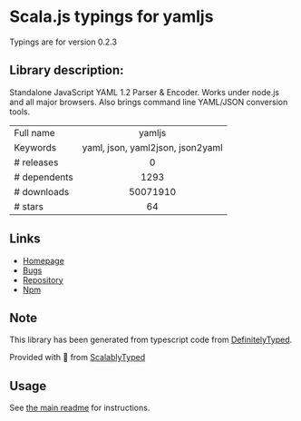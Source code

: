 
# Scala.js typings for yamljs

Typings are for version 0.2.3

## Library description:
Standalone JavaScript YAML 1.2 Parser & Encoder. Works under node.js and all major browsers. Also brings command line YAML/JSON conversion tools.

|                    |                 |
| ------------------ | :-------------: |
| Full name          | yamljs |
| Keywords           | yaml, json, yaml2json, json2yaml |
| # releases         | 0 |
| # dependents       | 1293 |
| # downloads        | 50071910 |
| # stars            | 64 |

## Links
- [Homepage](https://github.com/jeremyfa/yaml.js#readme)
- [Bugs](https://github.com/jeremyfa/yaml.js/issues)
- [Repository](https://github.com/jeremyfa/yaml.js)
- [Npm](https://www.npmjs.com/package/yamljs)
    


## Note
This library has been generated from typescript code from [DefinitelyTyped](https://definitelytyped.org).

Provided with :purple_heart: from [ScalablyTyped](https://github.com/oyvindberg/ScalablyTyped)

## Usage
See [the main readme](../../readme.md) for instructions.


